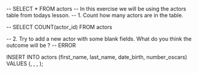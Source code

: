 -- SELECT * FROM actors
-- In this exercise we will be using the actors table from todays lesson.
-- 1. Count how many actors are in the table.

-- SELECT COUNT(actor_id) FROM actors

-- 2. Try to add a new actor with some blank fields. What do you think the outcome will be ?
-- ERROR

INSERT INTO actors (first_name, last_name, date_birth, number_oscars)
VALUES (, , , );